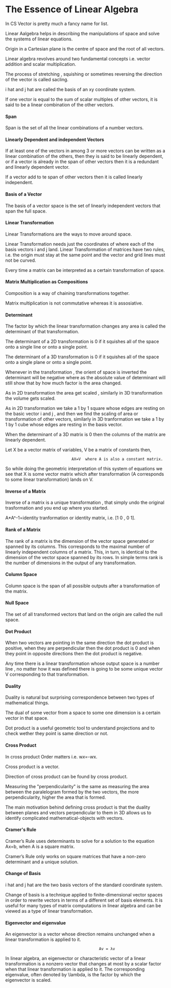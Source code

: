 # The Essence of Linear Algebra

In CS Vector is pretty much a fancy name for list.

Linear Aalgebra helps in describing the manipulations of space and solve the systems of linear equations. 

Origin in a Cartesian plane is the centre of space and the root of all vectors.

Linear algebra revolves around two fundamental concepts i.e. vector addition and scalar multiplication.

The process of stretching , squishing or sometimes reversing the direction of the vector is called sacling.

i hat and j hat are called the basis of an xy coordinate system.

If one vector is equal to the sum of scalar multiples of other vectors, it is said to be a linear combination of the other vectors. 

#### Span
Span is the set of all the linear combinations of a number vectors.

#### Linearly  Dependent and independent Vectors
If at least one of the vectors in among 3 or more vectors can be written as a linear combination of the others, then they is said to be linearly dependent, or if a vector is already in the span of other vectors then it is a redundant and linearly dependent vector.

If a vector add to te span of other vectors then it is called linearly independent.

#### Basis of a Vector
The basis of a vector space is the set of linearly independent vectors that span the full space.

#### Linear Transformation
Linear Transformations are the ways to move around space.

Linear Transformation needs just the coordinates of where each of the basis vectors i and j land.
Linear Transformation of matrices have two rules, i.e. the origin must stay at the same point and the vector and grid lines must not be curved.

Every time a matrix can be interpreted as a certain transformation of space.

#### Matrix Multiplication as Compositions
Composition is a way of chaining transformations together.

Matrix multiplication is not commutative whereas it is assosiative.


#### Determinant
The factor by which the linear transformation changes any area is called the determinant of that transformation.

The determinant of a 2D transformation is 0 if it squishes all of the space onto a single line or onto a single point.

The determinant of a 3D transformation is 0 if it squishes all of the space onto a single plane or onto a single point.

Whenever in the transformation , the orient of space is inverted the determinant will be negative where as the absolute value of determinant will still show that by how much factor is the area changed.

As in 2D transformation the area get scaled , similarly in 3D transformation the volume gets scaled.

As in 2D transformation we take a 1 by 1 square whose edges are resting on the basic vector i and j , and then we find the scaling of area or transformation of other vectors, similarly in 3D tranformation we take a 1 by 1 by 1 cube whose edges are resting in the basis vector.

When the determinant of a 3D matrix is 0 then the columns of the matrix are linearly dependent.

Let X be a vector matrix of variables, V be a matrix of constants then, 

                                 AX=V  where A is also a constant matrix.
                 
So while doing the geometric interpretation of this system of equations we see that X is some vector matrix which after transformation (A corresponds to some linear transformation) lands on V.


#### Inverse of a Matrix
Inverse of a matrix is a unique transformation , that simply undo the original trasformation and you end up where you started.

A*A^-1=identity tranformation or identity matrix, i.e. [1 0 , 0 1].


#### Rank of a Matrix
The rank of a matrix  is the dimension of the vector space generated or spanned by its columns. This corresponds to the maximal number of linearly independent columns of a matrix. This, in turn, is identical to the dimension of the vector space spanned by its rows. In simple terms rank is the number of dimensions in the output of any transformation.


#### Column Space
Column space is the span of all possible outputs after a transformation of the matrix.


#### Null Space
The set of all transformed vectors that land on the origin are called the null space. 


#### Dot Product
When two vectors are pointing in the same direction the dot product is positive, when they are perpendicular then the dot product is 0 and when they point in opposite directions then the dot product is negative. 

Any time there is a linear transformation whose output space is a number line , no matter how it was defined there is going to be some unique vector V corresponding to that transformation.


#### Duality
Duality is natural but surprising correspondence between two types of mathematical things.

The dual of some vector from a space to some one dimension is a certain vector in that space.

Dot product is a useful geometric tool to understand projections and to check wether they point is same direction or not.


#### Cross Product
In cross product Order matters i.e. w*x=-w*x.

Cross product is a vector.

Direction of cross product can be found by cross product.

Measuring the "perpendicularity" is the same as measuring the area between the paralelogram formed by the two vectors, the more perpendicularity, higher the area that is formed.

The main motivation behind defining cross product is that the duality between planes and vectors perpendicular to them in 3D allows us to identify complicated mathematical-objects with vectors.


#### Cramer's Rule
Cramer’s Rule uses determinants to solve for a solution to the equation Ax=b, when A is a square matrix.

Cramer’s Rule only works on square matrices that have a non-zero determinant and a unique solution.

#### Change of Basis

i hat and j hat are the two basis vectors of the standard coordinate system.

Change of basis is a technique applied to finite-dimensional vector spaces in order to rewrite vectors in terms of a different set of basis elements. It is useful for many types of matrix computations in linear algebra and can be viewed as a type of linear transformation.

#### Eigenvector and eigenvalue

An eigenvector is a vector whose direction remains unchanged when a linear transformation is applied to it.

                                             Av = λv

In linear algebra, an eigenvector or characteristic vector of a linear transformation is a nonzero vector that changes at most by a scalar factor when that linear transformation is applied to it. The corresponding eigenvalue, often denoted by \lambda, is the factor by which the eigenvector is scaled.

